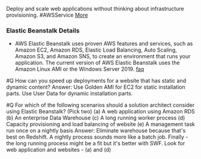 Deploy and scale web applications without thinking about infrastructure provisioning. #AWSService 
[More](https://aws.amazon.com/elasticbeanstalk/)

### Elastic Beanstalk Details
- AWS Elastic Beanstalk uses proven AWS features and services, such as Amazon EC2, Amazon RDS, Elastic Load Balancing, Auto Scaling, Amazon S3, and Amazon SNS, to create an environment that runs your application. The current version of AWS Elastic Beanstalk uses the Amazon Linux AMI or the Windows Server 2019. [faq](https://aws.amazon.com/elasticbeanstalk/faqs/)

#Q How can you speed up deployments for a website that has static and dynamic content?
Answer: Use Golden AMI for EC2 for static installation parts. Use User Data for dynamic installation parts.


#Q For which of the following scenarios should a solution architect consider using Elastic Beanstalk? (Pick two)
(a) A web application using Amazon RDS
(b) An enterprise Data Warehouse
(c) A long running worker process
(d) Capacity provisioning and load balancing of website
(e) A management task run once on a nightly basis
Answer: Eliminate warehouse because that's best on Redshift. A nightly process sounds more like a batch job. Finally - the long running process might be a fit but it's better with SWF. Look for web application and websites - (a) and (d)
